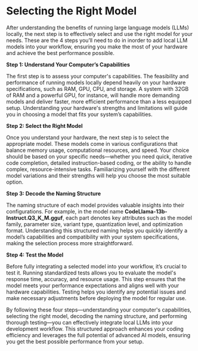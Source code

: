 # Selecting the Right Model

After understanding the benefits of running large language models (LLMs) locally, the next step is to effectively select and use the right model for your needs. These are the 4 steps you’ll need to do in inorder to add local LLM models into your workflow, ensuring you make the most of your hardware and achieve the best performance possible.

**Step 1: Understand Your Computer’s Capabilities**

The first step is to assess your computer's capabilities. The feasibility and performance of running models locally depend heavily on your hardware specifications, such as RAM, GPU, CPU, and storage. A system with 32GB of RAM and a powerful GPU, for instance, will handle more demanding models and deliver faster, more efficient performance than a less equipped setup. Understanding your hardware's strengths and limitations will guide you in choosing a model that fits your system’s capabilities.

**Step 2: Select the Right Model**

Once you understand your hardware, the next step is to select the appropriate model. These models come in various configurations that balance memory usage, computational resources, and speed. Your choice should be based on your specific needs—whether you need quick, iterative code completion, detailed instruction-based coding, or the ability to handle complex, resource-intensive tasks. Familiarizing yourself with the different model variations and their strengths will help you choose the most suitable option.

**Step 3: Decode the Naming Structure**

The naming structure of each model provides valuable insights into their configurations. For example, in the model name **CodeLlama-13b-Instruct.Q3_K_M.gguf**, each part denotes key attributes such as the model family, parameter size, variant type, quantization level, and optimization format. Understanding this structured naming helps you quickly identify a model’s capabilities and compatibility with your system specifications, making the selection process more straightforward.

**Step 4: Test the Model**

Before fully integrating a selected model into your workflow, it’s crucial to test it. Running standardized tests allows you to evaluate the model's response time, accuracy, and resource usage. This step ensures that the model meets your performance expectations and aligns well with your hardware capabilities. Testing helps you identify any potential issues and make necessary adjustments before deploying the model for regular use.

By following these four steps—understanding your computer's capabilities, selecting the right model, decoding the naming structure, and performing thorough testing—you can effectively integrate local LLMs into your development workflow. This structured approach enhances your coding efficiency and leverages the full potential of advanced AI models, ensuring you get the best possible performance from your setup.
